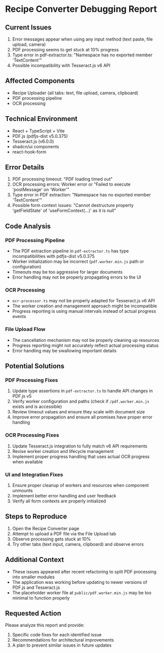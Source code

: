 
# Recipe Converter Debugging Report

## Current Issues
1. Error messages appear when using any input method (text paste, file upload, camera)
2. PDF processing seems to get stuck at 10% progress
3. Type error in pdf-extractor.ts: "Namespace has no exported member 'TextContent'"
4. Possible incompatibility with Tesseract.js v6 API

## Affected Components
- Recipe Uploader (all tabs: text, file upload, camera, clipboard)
- PDF processing pipeline
- OCR processing

## Technical Environment
- React + TypeScript + Vite
- PDF.js (pdfjs-dist v5.0.375)
- Tesseract.js (v6.0.0)
- shadcn/ui components
- react-hook-form

## Error Details
1. PDF processing timeout: "PDF loading timed out"
2. OCR processing errors: Worker error or "Failed to execute 'postMessage' on 'Worker'" 
3. Type error in PDF extraction: "Namespace has no exported member 'TextContent'"
4. Possible form context issues: "Cannot destructure property 'getFieldState' of 'useFormContext(...)' as it is null"

## Code Analysis

### PDF Processing Pipeline
- The PDF extraction pipeline in `pdf-extractor.ts` has type incompatibilities with pdfjs-dist v5.0.375
- Worker initialization may be incorrect (`pdf.worker.min.js` path or configuration)
- Timeouts may be too aggressive for larger documents
- Error handling may not be properly propagating errors to the UI

### OCR Processing
- `ocr-processor.ts` may not be properly adapted for Tesseract.js v6 API
- The worker creation and management approach might be incompatible
- Progress reporting is using manual intervals instead of actual progress events

### File Upload Flow
- The cancellation mechanism may not be properly cleaning up resources
- Progress reporting might not accurately reflect actual processing status
- Error handling may be swallowing important details

## Potential Solutions

### PDF Processing Fixes
1. Update type assertions in `pdf-extractor.ts` to handle API changes in PDF.js v5
2. Verify worker configuration and paths (check if `/pdf.worker.min.js` exists and is accessible)
3. Review timeout values and ensure they scale with document size
4. Improve error propagation and ensure all promises have proper error handling

### OCR Processing Fixes
1. Update Tesseract.js integration to fully match v6 API requirements
2. Revise worker creation and lifecycle management
3. Implement proper progress handling that uses actual OCR progress when available

### UI and Integration Fixes
1. Ensure proper cleanup of workers and resources when component unmounts
2. Implement better error handling and user feedback
3. Verify all form contexts are properly initialized

## Steps to Reproduce
1. Open the Recipe Converter page
2. Attempt to upload a PDF file via the File Upload tab
3. Observe processing gets stuck at 10%
4. Try other tabs (text input, camera, clipboard) and observe errors

## Additional Context
- These issues appeared after recent refactoring to split PDF processing into smaller modules
- The application was working before updating to newer versions of PDF.js and Tesseract.js
- The placeholder worker file at `public/pdf.worker.min.js` may be too minimal to function properly

## Requested Action
Please analyze this report and provide:
1. Specific code fixes for each identified issue
2. Recommendations for architectural improvements
3. A plan to prevent similar issues in future updates
